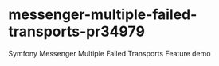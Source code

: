 # messenger-multiple-failed-transports-pr34979
Symfony Messenger Multiple Failed Transports Feature demo
